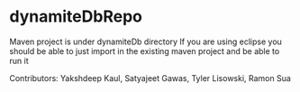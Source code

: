 # dynamiteDbRepo

Maven project is under dynamiteDb directory
If you are using eclipse you should be able to just import in the existing maven project and be able to run it

Contributors: Yakshdeep Kaul, Satyajeet Gawas, Tyler Lisowski, Ramon Sua
